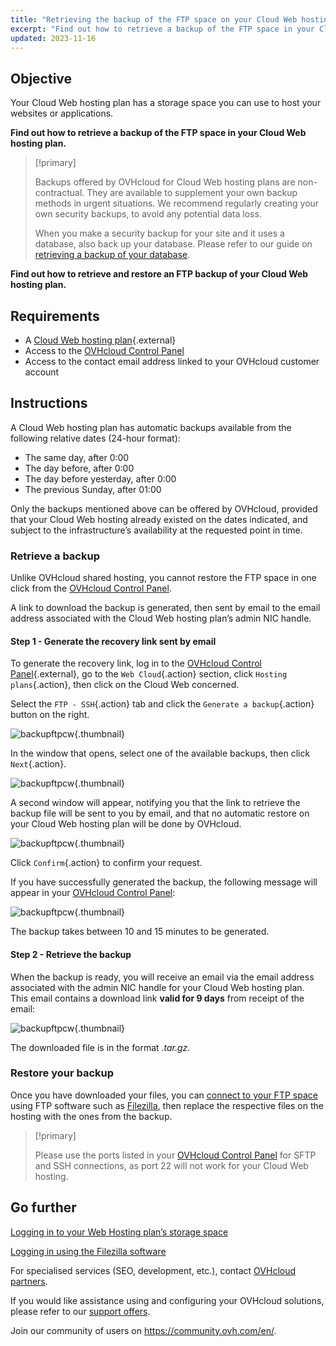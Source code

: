 ```yaml
---
title: "Retrieving the backup of the FTP space on your Cloud Web hosting plan"
excerpt: "Find out how to retrieve a backup of the FTP space in your Cloud Web hosting plan"
updated: 2023-11-16
---
```


## Objective

Your Cloud Web hosting plan has a storage space you can use to host your websites or applications.

**Find out how to retrieve a backup of the FTP space in your Cloud Web hosting plan.**

> [!primary]
> 
> Backups offered by OVHcloud for Cloud Web hosting plans are non-contractual. They are available to supplement your own backup methods in urgent situations. We recommend regularly creating your own security backups, to avoid any potential data loss.
> 
> When you make a security backup for your site and it uses a database, also back up your database. Please refer to our guide on [retrieving a backup of your database](sql_database_export1.).
> 

**Find out how to retrieve and restore an FTP backup of your Cloud Web hosting plan.**

## Requirements

- A [Cloud Web hosting plan](hosting-cloud-web-offer.){.external}
- Access to the [OVHcloud Control Panel](manager.)
- Access to the contact email address linked to your OVHcloud customer account

## Instructions

A Cloud Web hosting plan has automatic backups available from the following relative dates (24-hour format):

- The same day, after 0:00
- The day before, after 0:00
- The day before yesterday, after 0:00
- The previous Sunday, after 01:00

Only the backups mentioned above can be offered by OVHcloud, provided that your Cloud Web hosting already existed on the dates indicated, and subject to the infrastructure’s availability at the requested point in time.

### Retrieve a backup

Unlike OVHcloud shared hosting, you cannot restore the FTP space in one click from the [OVHcloud Control Panel](manager.).

A link to download the backup is generated, then sent by email to the email address associated with the Cloud Web hosting plan’s admin NIC handle.

#### Step 1 - Generate the recovery link sent by email

To generate the recovery link, log in to the [OVHcloud Control Panel](manager.){.external}, go to the `Web Cloud`{.action} section, click `Hosting plans`{.action}, then click on the Cloud Web concerned. 

Select the `FTP - SSH`{.action} tab and click the `Generate a backup`{.action} button on the right.

![backupftpcw](generate-a-backup.png){.thumbnail}

In the window that opens, select one of the available backups, then click `Next`{.action}.

![backupftpcw](generate-a-backup-step-1.png){.thumbnail}

A second window will appear, notifying you that the link to retrieve the backup file will be sent to you by email, and that no automatic restore on your Cloud Web hosting plan will be done by OVHcloud.

![backupftpcw](generate-a-backup-step-2.png){.thumbnail}

Click `Confirm`{.action} to confirm your request.

If you have successfully generated the backup, the following message will appear in your [OVHcloud Control Panel](manager.):

![backupftpcw](message-backup-progress.png){.thumbnail}

The backup takes between 10 and 15 minutes to be generated.

#### Step 2 - Retrieve the backup

When the backup is ready, you will receive an email via the email address associated with the admin NIC handle for your Cloud Web hosting plan.<br>
This email contains a download link **valid for 9 days** from receipt of the email:

![backupftpcw](backup-information.png){.thumbnail}

The downloaded file is in the format *.tar.gz*.

### Restore your backup

Once you have downloaded your files, you can [connect to your FTP space](ftp_connection1.) using FTP software such as [Filezilla](ftp_filezilla_user_guide1.), then replace the respective files on the hosting with the ones from the backup.

> [!primary]
>
> Please use the ports listed in your [OVHcloud Control Panel](manager.) for SFTP and SSH connections, as port 22 will not work for your Cloud Web hosting.
>

## Go further 

[Logging in to your Web Hosting plan’s storage space](ftp_connection1.)

[Logging in using the Filezilla software](ftp_filezilla_user_guide1.)

For specialised services (SEO, development, etc.), contact [OVHcloud partners](partner.).

If you would like assistance using and configuring your OVHcloud solutions, please refer to our [support offers](support.).

Join our community of users on <https://community.ovh.com/en/>.